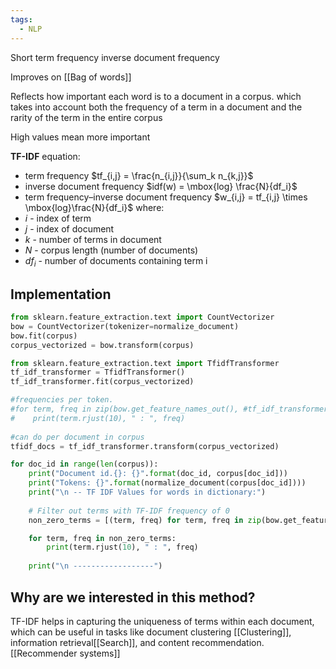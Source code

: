 ```yaml
---
tags:
  - NLP
---
```



Short term frequency inverse document frequency 

Improves on [[Bag of words]]

Reflects how important each word is to a document in a corpus. which takes into account both the frequency of a term in a document and the rarity of the term in the entire corpus

High values mean more important



**TF-IDF** equation:
- term frequency
$tf_{i,j} = \frac{n_{i,j}}{\sum_k n_{k,j}}$
- inverse document frequency
$idf(w) = \mbox{log} \frac{N}{df_i}$
- term frequency–inverse document frequency
$w_{i,j} = tf_{i,j} \times \mbox{log}\frac{N}{df_i}$
where:
- $i$ - index of term
- $j$ - index of document
- $k$ - number of terms in document
- $N$ - corpus length (number of documents)
- $df_i$ - number of documents containing term i

## Implementation

```python
from sklearn.feature_extraction.text import CountVectorizer
bow = CountVectorizer(tokenizer=normalize_document)
bow.fit(corpus)
corpus_vectorized = bow.transform(corpus)

from sklearn.feature_extraction.text import TfidfTransformer
tf_idf_transformer = TfidfTransformer()
tf_idf_transformer.fit(corpus_vectorized)

#frequencies per token.
#for term, freq in zip(bow.get_feature_names_out(), #tf_idf_transformer.idf_):
#    print(term.rjust(10), " : ", freq)
    
#can do per document in corpus
tfidf_docs = tf_idf_transformer.transform(corpus_vectorized)

for doc_id in range(len(corpus)):
    print("Document id.{}: {}".format(doc_id, corpus[doc_id]))
    print("Tokens: {}".format(normalize_document(corpus[doc_id])))
    print("\n -- TF IDF Values for words in dictionary:")
    
    # Filter out terms with TF-IDF frequency of 0
    non_zero_terms = [(term, freq) for term, freq in zip(bow.get_feature_names_out(), tfidf_docs[doc_id].T.toarray()) if freq != 0]

    for term, freq in non_zero_terms:
        print(term.rjust(10), " : ", freq)
    
    print("\n ------------------")


```

## Why are we interested in this method?

TF-IDF helps in capturing the uniqueness of terms within each document, which can be useful in tasks like document clustering [[Clustering]], information retrieval[[Search]], and content recommendation.[[Recommender systems]]